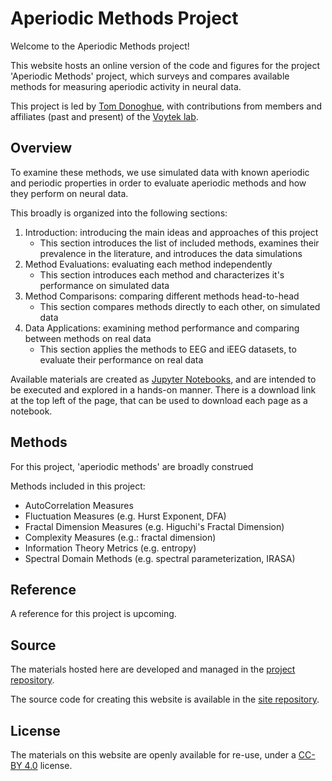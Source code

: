 # Aperiodic Methods Project

Welcome to the Aperiodic Methods project!

This website hosts an online version of the code and figures for the project 'Aperiodic Methods' project, which
surveys and compares available methods for measuring aperiodic activity in neural data.

This project is led by
[Tom Donoghue](https://tomdonoghue.github.io/),
with contributions from members and affiliates (past and present) of the
[Voytek lab](https://voyteklab.com/).

## Overview

To examine these methods, we use simulated data with known aperiodic and periodic properties in order to evaluate aperiodic
methods and how they perform on neural data.

This broadly is organized into the following sections:
1. Introduction: introducing the main ideas and approaches of this project
    - This section introduces the list of included methods, examines their prevalence in the literature, and introduces the data simulations
2. Method Evaluations: evaluating each method independently
    - This section introduces each method and characterizes it's performance on simulated data
3. Method Comparisons: comparing different methods head-to-head
    - This section compares methods directly to each other, on simulated data
4. Data Applications: examining method performance and comparing between methods on real data
    - This section applies the methods to EEG and iEEG datasets, to evaluate their performance on real data

Available materials are created as [Jupyter Notebooks](https://jupyter.org), and are intended to be executed and explored in a hands-on manner.
There is a download link at the top left of the page, that can be used to download each page as a notebook.

## Methods

For this project, 'aperiodic methods' are broadly construed

Methods included in this project:
- AutoCorrelation Measures
- Fluctuation Measures (e.g. Hurst Exponent, DFA)
- Fractal Dimension Measures (e.g. Higuchi's Fractal Dimension)
- Complexity Measures (e.g.: fractal dimension)
- Information Theory Metrics (e.g. entropy)
- Spectral Domain Methods (e.g. spectral parameterization, IRASA)

## Reference

A reference for this project is upcoming.

## Source

The materials hosted here are developed and managed in the
[project repository](https://github.com/AperiodicMethods/AperiodicMethods).

The source code for creating this website is available in the
[site repository](https://github.com/AperiodicMethods/Site).

## License

The materials on this website are openly available for re-use, under a
[CC-BY 4.0](https://creativecommons.org/licenses/by/4.0/)
license.
